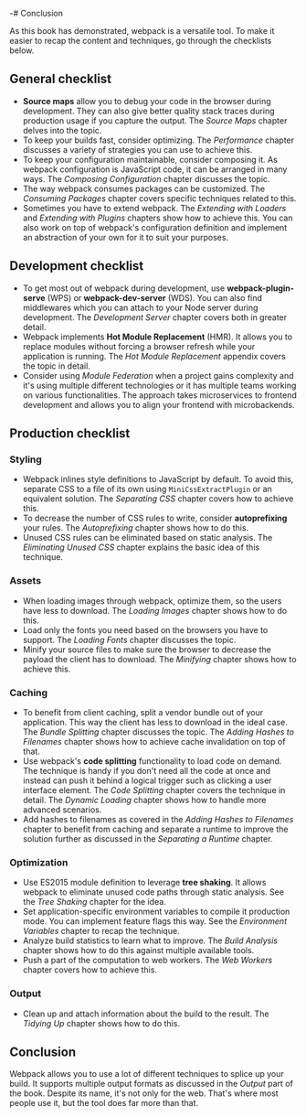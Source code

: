 -# Conclusion

As this book has demonstrated, webpack is a versatile tool. To make it easier to recap the content and techniques, go through the checklists below.

## General checklist

- **Source maps** allow you to debug your code in the browser during development. They can also give better quality stack traces during production usage if you capture the output. The _Source Maps_ chapter delves into the topic.
- To keep your builds fast, consider optimizing. The _Performance_ chapter discusses a variety of strategies you can use to achieve this.
- To keep your configuration maintainable, consider composing it. As webpack configuration is JavaScript code, it can be arranged in many ways. The _Composing Configuration_ chapter discusses the topic.
- The way webpack consumes packages can be customized. The _Consuming Packages_ chapter covers specific techniques related to this.
- Sometimes you have to extend webpack. The _Extending with Loaders_ and _Extending with Plugins_ chapters show how to achieve this. You can also work on top of webpack's configuration definition and implement an abstraction of your own for it to suit your purposes.

## Development checklist

- To get most out of webpack during development, use **webpack-plugin-serve** (WPS) or **webpack-dev-server** (WDS). You can also find middlewares which you can attach to your Node server during development. The _Development Server_ chapter covers both in greater detail.
- Webpack implements **Hot Module Replacement** (HMR). It allows you to replace modules without forcing a browser refresh while your application is running. The _Hot Module Replacement_ appendix covers the topic in detail.
- Consider using _Module Federation_ when a project gains complexity and it's using multiple different technologies or it has multiple teams working on various functionalities. The approach takes microservices to frontend development and allows you to align your frontend with microbackends.

## Production checklist

### Styling

- Webpack inlines style definitions to JavaScript by default. To avoid this, separate CSS to a file of its own using `MiniCssExtractPlugin` or an equivalent solution. The _Separating CSS_ chapter covers how to achieve this.
- To decrease the number of CSS rules to write, consider **autoprefixing** your rules. The _Autoprefixing_ chapter shows how to do this.
- Unused CSS rules can be eliminated based on static analysis. The _Eliminating Unused CSS_ chapter explains the basic idea of this technique.

### Assets

- When loading images through webpack, optimize them, so the users have less to download. The _Loading Images_ chapter shows how to do this.
- Load only the fonts you need based on the browsers you have to support. The _Loading Fonts_ chapter discusses the topic.
- Minify your source files to make sure the browser to decrease the payload the client has to download. The _Minifying_ chapter shows how to achieve this.

### Caching

- To benefit from client caching, split a vendor bundle out of your application. This way the client has less to download in the ideal case. The _Bundle Splitting_ chapter discusses the topic. The _Adding Hashes to Filenames_ chapter shows how to achieve cache invalidation on top of that.
- Use webpack's **code splitting** functionality to load code on demand. The technique is handy if you don't need all the code at once and instead can push it behind a logical trigger such as clicking a user interface element. The _Code Splitting_ chapter covers the technique in detail. The _Dynamic Loading_ chapter shows how to handle more advanced scenarios.
- Add hashes to filenames as covered in the _Adding Hashes to Filenames_ chapter to benefit from caching and separate a runtime to improve the solution further as discussed in the _Separating a Runtime_ chapter.

### Optimization

- Use ES2015 module definition to leverage **tree shaking**. It allows webpack to eliminate unused code paths through static analysis. See the _Tree Shaking_ chapter for the idea.
- Set application-specific environment variables to compile it production mode. You can implement feature flags this way. See the _Environment Variables_ chapter to recap the technique.
- Analyze build statistics to learn what to improve. The _Build Analysis_ chapter shows how to do this against multiple available tools.
- Push a part of the computation to web workers. The _Web Workers_ chapter covers how to achieve this.

### Output

- Clean up and attach information about the build to the result. The _Tidying Up_ chapter shows how to do this.

## Conclusion

Webpack allows you to use a lot of different techniques to splice up your build. It supports multiple output formats as discussed in the _Output_ part of the book. Despite its name, it's not only for the web. That's where most people use it, but the tool does far more than that.
